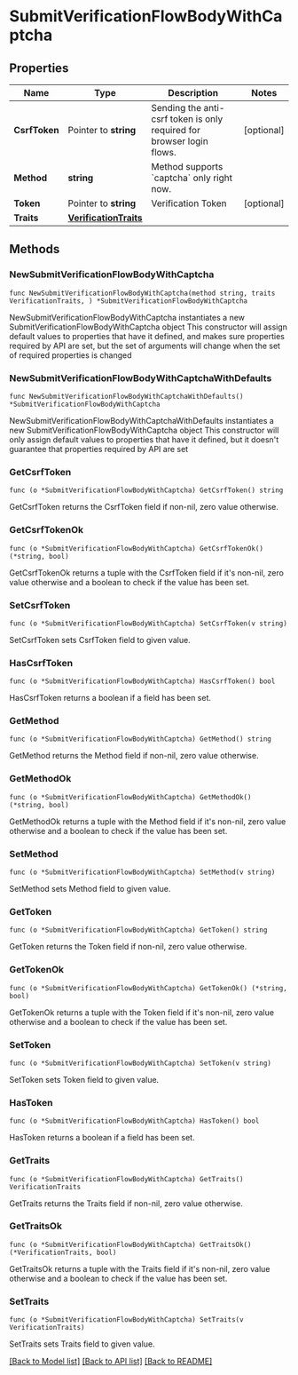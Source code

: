 # SubmitVerificationFlowBodyWithCaptcha

## Properties

Name | Type | Description | Notes
------------ | ------------- | ------------- | -------------
**CsrfToken** | Pointer to **string** | Sending the anti-csrf token is only required for browser login flows. | [optional] 
**Method** | **string** | Method supports &#x60;captcha&#x60; only right now. | 
**Token** | Pointer to **string** | Verification Token | [optional] 
**Traits** | [**VerificationTraits**](VerificationTraits.md) |  | 

## Methods

### NewSubmitVerificationFlowBodyWithCaptcha

`func NewSubmitVerificationFlowBodyWithCaptcha(method string, traits VerificationTraits, ) *SubmitVerificationFlowBodyWithCaptcha`

NewSubmitVerificationFlowBodyWithCaptcha instantiates a new SubmitVerificationFlowBodyWithCaptcha object
This constructor will assign default values to properties that have it defined,
and makes sure properties required by API are set, but the set of arguments
will change when the set of required properties is changed

### NewSubmitVerificationFlowBodyWithCaptchaWithDefaults

`func NewSubmitVerificationFlowBodyWithCaptchaWithDefaults() *SubmitVerificationFlowBodyWithCaptcha`

NewSubmitVerificationFlowBodyWithCaptchaWithDefaults instantiates a new SubmitVerificationFlowBodyWithCaptcha object
This constructor will only assign default values to properties that have it defined,
but it doesn't guarantee that properties required by API are set

### GetCsrfToken

`func (o *SubmitVerificationFlowBodyWithCaptcha) GetCsrfToken() string`

GetCsrfToken returns the CsrfToken field if non-nil, zero value otherwise.

### GetCsrfTokenOk

`func (o *SubmitVerificationFlowBodyWithCaptcha) GetCsrfTokenOk() (*string, bool)`

GetCsrfTokenOk returns a tuple with the CsrfToken field if it's non-nil, zero value otherwise
and a boolean to check if the value has been set.

### SetCsrfToken

`func (o *SubmitVerificationFlowBodyWithCaptcha) SetCsrfToken(v string)`

SetCsrfToken sets CsrfToken field to given value.

### HasCsrfToken

`func (o *SubmitVerificationFlowBodyWithCaptcha) HasCsrfToken() bool`

HasCsrfToken returns a boolean if a field has been set.

### GetMethod

`func (o *SubmitVerificationFlowBodyWithCaptcha) GetMethod() string`

GetMethod returns the Method field if non-nil, zero value otherwise.

### GetMethodOk

`func (o *SubmitVerificationFlowBodyWithCaptcha) GetMethodOk() (*string, bool)`

GetMethodOk returns a tuple with the Method field if it's non-nil, zero value otherwise
and a boolean to check if the value has been set.

### SetMethod

`func (o *SubmitVerificationFlowBodyWithCaptcha) SetMethod(v string)`

SetMethod sets Method field to given value.


### GetToken

`func (o *SubmitVerificationFlowBodyWithCaptcha) GetToken() string`

GetToken returns the Token field if non-nil, zero value otherwise.

### GetTokenOk

`func (o *SubmitVerificationFlowBodyWithCaptcha) GetTokenOk() (*string, bool)`

GetTokenOk returns a tuple with the Token field if it's non-nil, zero value otherwise
and a boolean to check if the value has been set.

### SetToken

`func (o *SubmitVerificationFlowBodyWithCaptcha) SetToken(v string)`

SetToken sets Token field to given value.

### HasToken

`func (o *SubmitVerificationFlowBodyWithCaptcha) HasToken() bool`

HasToken returns a boolean if a field has been set.

### GetTraits

`func (o *SubmitVerificationFlowBodyWithCaptcha) GetTraits() VerificationTraits`

GetTraits returns the Traits field if non-nil, zero value otherwise.

### GetTraitsOk

`func (o *SubmitVerificationFlowBodyWithCaptcha) GetTraitsOk() (*VerificationTraits, bool)`

GetTraitsOk returns a tuple with the Traits field if it's non-nil, zero value otherwise
and a boolean to check if the value has been set.

### SetTraits

`func (o *SubmitVerificationFlowBodyWithCaptcha) SetTraits(v VerificationTraits)`

SetTraits sets Traits field to given value.



[[Back to Model list]](../README.md#documentation-for-models) [[Back to API list]](../README.md#documentation-for-api-endpoints) [[Back to README]](../README.md)


